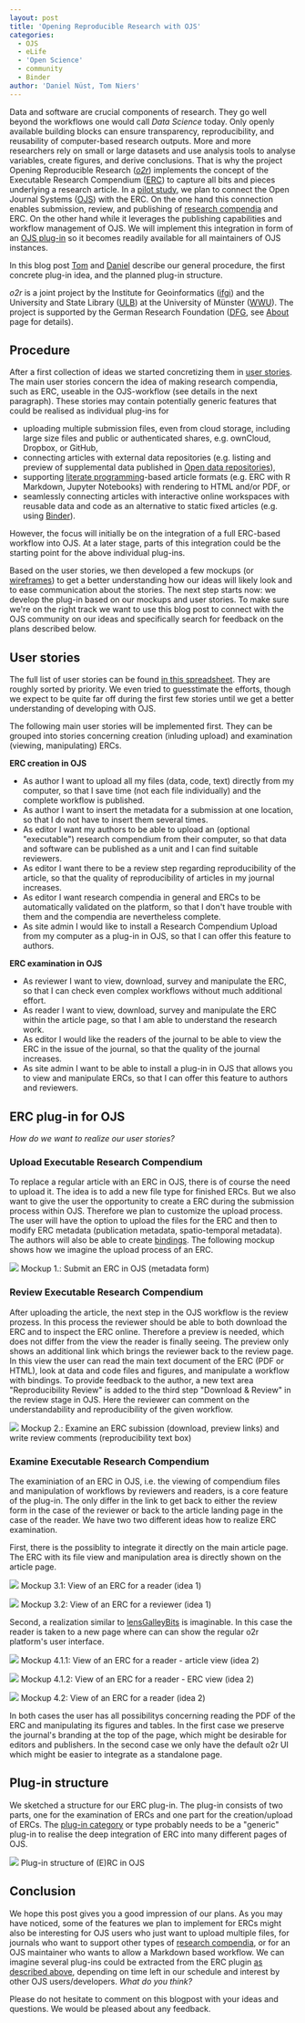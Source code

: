 ```yaml
---
layout: post
title: 'Opening Reproducible Research with OJS'
categories:
  - OJS
  - eLife
  - 'Open Science'
  - community
  - Binder
author: 'Daniel Nüst, Tom Niers'
---
```


Data and software are crucial components of research.
They go well beyond the workflows one would call _Data Science_ today. Only openly available building blocks can ensure transparency, reproducibility, and reusability of computer-based research outputs.
More and more researchers rely on small or large datasets and use analysis tools to analyse variables, create figures, and derive conclusions.
That is why the project Opening Reproducible Research ([_o2r_](https://o2r.info/)) implements the concept of the Executable Research Compendium ([ERC](https://o2r.info/erc-spec/)) to capture all bits and pieces underlying a research article.
In a [pilot study](/pilots), we plan to connect the Open Journal Systems ([OJS](https://pkp.sfu.ca/ojs/)) with the ERC.
On the one hand this connection enables submission, review, and publishing of [research compendia](http://research-compendium.science/) and ERC.
On the other hand while it leverages the publishing capabilities and workflow management of OJS.
We will implement this integration in form of an [OJS plug-in](https://docs.pkp.sfu.ca/learning-ojs/en/settings-website#plugins) so it becomes readily available for all maintainers of OJS instances.

In this blog post [Tom](https://github.com/tnier01) and [Daniel](https://orcid.org/0000-0002-0024-5046) describe our general procedure, the first concrete plug-in idea, and the planned plug-in structure.

_o2r_ is a joint project by the Institute for Geoinformatics ([ifgi](https://www.uni-muenster.de/Geoinformatics/en/)) and the University and State Library ([ULB](https://www.ulb.uni-muenster.de/)) at the University of Münster ([WWU](https://www.uni-muenster.de/)).
The project is supported by the German Research Foundation ([DFG](https://www.dfg.de/), see [About](/about) page for details).

## Procedure

After a first collection of ideas we started concretizing them in [user stories](https://en.wikipedia.org/wiki/User_story).
The main user stories concern the idea of making research compendia, such as ERC, useable in the OJS-workflow (see details in the next paragraph).
These stories may contain potentially generic features that could be realised as individual plug-ins for

- uploading multiple submission files, even from cloud storage, including large size files and public or authenticated shares, e.g. ownCloud, Dropbox, or GitHub,
- connecting articles with external data repositories (e.g. listing and preview of supplemental data published in [Open data repositories](https://en.wikipedia.org/wiki/Open-access_repository)),
- supporting [literate programming](https://en.wikipedia.org/wiki/Literate_programming)-based article formats (e.g. ERC with R Markdown, Jupyter Notebooks) with rendering to HTML and/or PDF, or
- seamlessly connecting articles with interactive online workspaces with reusable data and code as an alternative to static fixed articles (e.g. using [Binder](http://mybinder.org/)).

However, the focus will initially be on the integration of a full ERC-based workflow into OJS.
At a later stage, parts of this integration could be the starting point for the above individual plug-ins.

Based on the user stories, we then developed a few mockups (or [wireframes](https://en.wikipedia.org/wiki/Website_wireframe)) to get a better understanding how our ideas will likely look and to ease communication about the stories. 
The next step starts now: we develop the plug-in based on our mockups and user stories.
To make sure we're on the right track we want to use this blog post to connect with the OJS community on our ideas and specifically search for feedback on the plans described below. 

## User stories

The full list of user stories can be found [in this spreadsheet](https://uni-muenster.sciebo.de/apps/onlyoffice/1513199997?filePath=%2FNiers%2FuserStories2.0_blogArticle.xlsx).
They are roughly sorted by priority.
We even tried to guesstimate the efforts, though we expect to be quite far off during the first few stories until we get a better understanding of developing with OJS.

The following main user stories will be implemented first.
They can be grouped into stories concerning creation (inluding upload) and examination (viewing, manipulating) ERCs.

**ERC creation in OJS**

- As author I want to upload all my files (data, code, text) directly from my computer, so that I save time (not each file individually) and the complete workflow is published.
- As author I want to insert the metadata for a submission at one location, so that I do not have to insert them several times. 
- As editor I want my authors to be able to upload an (optional "executable") research compendium from their computer, so that data and software can be published as a unit and I can find suitable reviewers.
- As editor I want there to be a review step regarding reproducibility of the article, so that the quality of reproducibility of articles in my journal increases.
- As editor I want research compendia in general and ERCs to be automatically validated on the platform, so that I don't have trouble with them and the compendia are  nevertheless complete.
- As site admin I would like to install a Research Compendium Upload from my computer as a plug-in in OJS, so that I can offer this feature to authors.

**ERC examination in OJS**

- As reviewer I want to view, download, survey and manipulate the ERC, so that I can check even complex workflows without much additional effort. 
- As reader I want to view, download, survey and manipulate the ERC within the article page, so that I am able to understand the research work. 
- As editor I would like the readers of the journal to be able to view the ERC in the issue of the journal, so that the quality of the journal increases. 
- As site admin I want to be able to install a plug-in in OJS that allows you to view and manipulate ERCs, so that I can offer this feature to authors and reviewers.

## ERC plug-in for OJS

_How do we want to realize our user stories?_

### Upload Executable Research Compendium

To replace a regular article with an ERC in OJS, there is of course the need to upload it.
The idea is to add a new file type for finished ERCs.
But we also want to give the user the opportunity to create a ERC during the submission process within OJS.
Therefore we plan to customize the upload process.
The user will have the option to upload the files for the ERC and then to modify ERC metadata (publication metadata, spatio-temporal metadata).
The authors will also be able to create [bindings](/2019/08/28/bindings/).
The following mockup shows how we imagine the upload process of an ERC.

![](https://pad.gwdg.de/uploads/upload_6cbd555110828b6e287773bffa407ee1.png)
Mockup 1.: Submit an ERC in OJS (metadata form)

### Review Executable Research Compendium

After uploading the article, the next step in the OJS workflow is the review prozess.
In this process the reviewer should be able to both download the ERC and to inspect the ERC online.
Therefore a preview is needed, which does not differ from the view the reader is finally seeing.
The preview only shows an additional link which brings the reviewer back to the review page.
In this view the user can read the main text document of the ERC (PDF or HTML), look at data and code files and figures, and manipulate a workflow with bindings.
To provide feedback to the author, a new text area "Reproducibility Review" is added to the third step "Download & Review" in the review stage in OJS. Here the reviewer can comment on the understandability and reproducibility of the given workflow.

![](https://pad.gwdg.de/uploads/upload_86ec02bef789b7170277f9336b052280.png)
Mockup 2.: Examine an ERC subission (download, preview links) and write review comments (reproducibility text box)

### Examine Executable Research Compendium 

The examiniation of an ERC in OJS, i.e. the viewing of compendium files and manipulation of workflows by reviewers and readers, is a core feature of the plug-in.
The only differ in the link to get back to either the review form in the case of the reviewer or back to the article landing page in the case of the reader.
We have two two different ideas how to realize ERC examination.

First, there is the possiblity to integrate it directly on the main article page.
The ERC with its file view and manipulation area is directly shown on the article page.

![](https://pad.gwdg.de/uploads/upload_5c5e24a537b80b6d935c120317b97a4e.png)
Mockup 3.1: View of an ERC for a reader (idea 1)

![](https://pad.gwdg.de/uploads/upload_9e55727c84272b562ae11060edd9647e.png)
Mockup 3.2: View of an ERC for a reviewer (idea 1)

Second, a realization similar to [lensGalleyBits](https://github.com/paflov/lensGalleyBits) is imaginable.
In this case the reader is taken to a new page where can can show the regular o2r platform's user interface.

![](https://pad.gwdg.de/uploads/upload_2c6350a424a738048386b2d253d3e60e.png)
Mockup 4.1.1: View of an ERC for a reader - article view (idea 2)

![](https://pad.gwdg.de/uploads/upload_9e0224e77a1daa9803fab537b6eba880.png)
Mockup 4.1.2: View of an ERC for a reader - ERC view (idea 2)

![](https://pad.gwdg.de/uploads/upload_cccd4eea412fb4711472b7f149dfa8df.png)
Mockup 4.2: View of an ERC for a reader (idea 2)

In both cases the user has all possibilitys concerning reading the PDF of the ERC and manipulating its figures and tables.
In the first case we preserve the journal's branding at the top of the page, which might be desirable for editors and publishers.
In the second case we only have the default o2r UI which might be easier to integrate as a standalone page.

## Plug-in structure

We sketched a structure for our ERC plug-in.
The plug-in consists of two parts, one for the examination of ERCs and one part for the creation/upload of ERCs.
The [plug-in category](https://docs.pkp.sfu.ca/dev/plugin-guide/en/categories) or type probably needs to be a "generic" plug-in to realise the deep integration of ERC into many different pages of OJS.

![](https://pad.gwdg.de/uploads/upload_d37a83678609e1a31bcc0f57f7b1524d.png)
Plug-in structure of (E)RC in OJS  

## Conclusion

We hope this post gives you a good impression of our plans.
As you may have noticed, some of the features we plan to implement for ERCs might also be interesting for OJS users who just want to upload multiple files, for journals who want to support other types of [research compendia](https://research-compendium.science/), or for an OJS maintainer who wants to allow a Markdown based workflow.
We can imagine several plug-ins could be extracted from the ERC plugin [as described above](#procedure), depending on time left in our schedule and interest by other OJS users/developers.
_What do you think?_

Please do not hesitate to comment on this blogpost with your ideas and questions.
We would be pleased about any feedback. 


